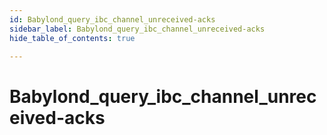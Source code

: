 ```yaml
---
id: Babylond_query_ibc_channel_unreceived-acks
sidebar_label: Babylond_query_ibc_channel_unreceived-acks
hide_table_of_contents: true

---
```


# Babylond_query_ibc_channel_unreceived-acks